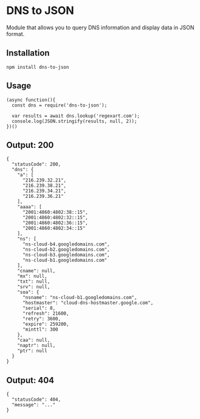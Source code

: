 # DNS to JSON

Module that allows you to query DNS information and display data in JSON format.

## Installation

`npm install dns-to-json`

## Usage

```
(async function(){
  const dns = require('dns-to-json');

  var results = await dns.lookup('regexart.com');
  console.log(JSON.stringify(results, null, 2));
})()
```

## Output: 200

```
{
  "statusCode": 200,
  "dns": {
    "a": [
      "216.239.32.21",
      "216.239.38.21",
      "216.239.34.21",
      "216.239.36.21"
    ],
    "aaaa": [
      "2001:4860:4802:38::15",
      "2001:4860:4802:32::15",
      "2001:4860:4802:36::15",
      "2001:4860:4802:34::15"
    ],
    "ns": [
      "ns-cloud-b4.googledomains.com",
      "ns-cloud-b2.googledomains.com",
      "ns-cloud-b3.googledomains.com",
      "ns-cloud-b1.googledomains.com"
    ],
    "cname": null,
    "mx": null,
    "txt": null,
    "srv": null,
    "soa": {
      "nsname": "ns-cloud-b1.googledomains.com",
      "hostmaster": "cloud-dns-hostmaster.google.com",
      "serial": 8,
      "refresh": 21600,
      "retry": 3600,
      "expire": 259200,
      "minttl": 300
    },
    "caa": null,
    "naptr": null,
    "ptr": null
  }
}
```

## Output: 404

```
{
  "statusCode": 404,
  "message": "..."
}
```
